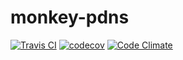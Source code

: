 # monkey-pdns
[![Travis CI](https://travis-ci.org/rockwyc992/monkey-pdns.svg?branch=develop)](https://travis-ci.org/rockwyc992/monkey-pdns)
[![codecov](https://codecov.io/gh/rockwyc992/monkey-pdns/branch/develop/graph/badge.svg)](https://codecov.io/gh/rockwyc992/monkey-pdns)
[![Code Climate](https://lima.codeclimate.com/github/rockwyc992/monkey-pdns/badges/gpa.svg)](https://lima.codeclimate.com/github/rockwyc992/monkey-pdns)

